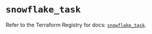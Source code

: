 # `snowflake_task`

Refer to the Terraform Registry for docs: [`snowflake_task`](https://registry.terraform.io/providers/snowflakedb/snowflake/2.2.0/docs/resources/task).
